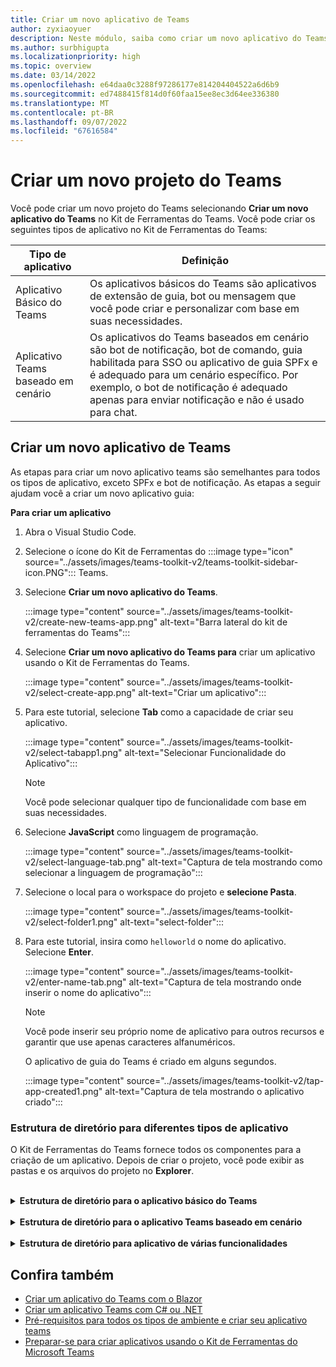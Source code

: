 ```yaml
---
title: Criar um novo aplicativo de Teams
author: zyxiaoyuer
description: Neste módulo, saiba como criar um novo aplicativo do Teams usando o Kit de Ferramentas do Teams
ms.author: surbhigupta
ms.localizationpriority: high
ms.topic: overview
ms.date: 03/14/2022
ms.openlocfilehash: e64daa0c3288f97286177e814204404522a6d6b9
ms.sourcegitcommit: ed7488415f814d0f60faa15ee8ec3d64ee336380
ms.translationtype: MT
ms.contentlocale: pt-BR
ms.lasthandoff: 09/07/2022
ms.locfileid: "67616584"
---
```

# <a name="create-a-new-teams-project"></a>Criar um novo projeto do Teams

Você pode criar um novo projeto do Teams selecionando **Criar um novo aplicativo do Teams** no Kit de Ferramentas do Teams. Você pode criar os seguintes tipos de aplicativo no Kit de Ferramentas do Teams:

| Tipo de aplicativo | Definição |
| --- | --- |
| Aplicativo Básico do Teams | Os aplicativos básicos do Teams são aplicativos de extensão de guia, bot ou mensagem que você pode criar e personalizar com base em suas necessidades. |
| Aplicativo Teams baseado em cenário | Os aplicativos do Teams baseados em cenário são bot de notificação, bot de comando, guia habilitada para SSO ou aplicativo de guia SPFx e é adequado para um cenário específico. Por exemplo, o bot de notificação é adequado apenas para enviar notificação e não é usado para chat. |

## <a name="create-a-new-teams-app"></a>Criar um novo aplicativo de Teams

As etapas para criar um novo aplicativo teams são semelhantes para todos os tipos de aplicativo, exceto SPFx e bot de notificação. As etapas a seguir ajudam você a criar um novo aplicativo guia:

**Para criar um aplicativo**

1. Abra o Visual Studio Code.
1. Selecione o ícone do Kit de Ferramentas do :::image type="icon" source="../assets/images/teams-toolkit-v2/teams-toolkit-sidebar-icon.PNG"::: Teams.
1. Selecione **Criar um novo aplicativo do Teams**.

   :::image type="content" source="../assets/images/teams-toolkit-v2/create-new-teams-app.png" alt-text="Barra lateral do kit de ferramentas do Teams":::

1. Selecione **Criar um novo aplicativo do Teams para** criar um aplicativo usando o Kit de Ferramentas do Teams.

   :::image type="content" source="../assets/images/teams-toolkit-v2/select-create-app.png" alt-text="Criar um aplicativo":::

1. Para este tutorial, selecione **Tab** como a capacidade de criar seu aplicativo.

   :::image type="content" source="../assets/images/teams-toolkit-v2/select-tabapp1.png" alt-text="Selecionar Funcionalidade do Aplicativo":::

   > [!NOTE]
   > Você pode selecionar qualquer tipo de funcionalidade com base em suas necessidades.

1. Selecione **JavaScript** como linguagem de programação.

    :::image type="content" source="../assets/images/teams-toolkit-v2/select-language-tab.png" alt-text="Captura de tela mostrando como selecionar a linguagem de programação":::

1. Selecione o local para o workspace do projeto e **selecione Pasta**.

    :::image type="content" source="../assets/images/teams-toolkit-v2/select-folder1.png" alt-text="select-folder":::

1. Para este tutorial, insira como `helloworld` o nome do aplicativo. Selecione **Enter**.

   :::image type="content" source="../assets/images/teams-toolkit-v2/enter-name-tab.png" alt-text="Captura de tela mostrando onde inserir o nome do aplicativo":::

   > [!NOTE]
   > Você pode inserir seu próprio nome de aplicativo para outros recursos e garantir que use apenas caracteres alfanuméricos.

   O aplicativo de guia do Teams é criado em alguns segundos.

    :::image type="content" source="../assets/images/teams-toolkit-v2/tap-app-created1.png" alt-text="Captura de tela mostrando o aplicativo criado":::

### <a name="directory-structure-for-different-app-types"></a>Estrutura de diretório para diferentes tipos de aplicativo

O Kit de Ferramentas do Teams fornece todos os componentes para a criação de um aplicativo. Depois de criar o projeto, você pode exibir as pastas e os arquivos do projeto no **Explorer**.

<br>
<details>
<summary><b>Estrutura de diretório para o aplicativo básico do Teams</b></summary>

Você tem três tipos diferentes de aplicativo básico do Teams e a estrutura de diretório é semelhante a todos os tipos de aplicativos. O exemplo a seguir mostra uma estrutura básica do diretório do aplicativo de guia do Teams:

| Nome da pasta | Conteúdos |
| --- | --- |
| `.fx/configs` | Arquivos de configuração que o usuário pode personalizar para o aplicativo Teams. |
| - `.fx/configs/config.<envName>.json` | Arquivo de configuração para cada ambiente. |
| - `.fx/configs/azure.parameters.<envName>.json` | Arquivo de parâmetros para provisionamento do BICEP do Azure para cada ambiente. |
| - `.fx/configs/projectSettings.json` | Configurações globais de projeto que se aplicam a todos os ambientes. |
| `tabs` | Código para a funcionalidade tab necessária em runtime, como o aviso de privacidade, os termos de uso e as guias de configuração. |
| - `tabs/src/index.jsx` | Ponto de entrada para o aplicativo de front-end, em que o componente principal do aplicativo é renderizado com `ReactDOM.render()` |
| - `tabs/src/components/App.jsx` | Código para lidar com o roteamento de URL no aplicativo. Ele chama o [Microsoft Teams JavaScript client SDK](../tabs/how-to/using-teams-client-sdk.md) para estabelecer a comunicação entre seu aplicativo e o Teams. |
| - `tabs/src/components/Tab.jsx` | Código para implementar a interface do usuário do seu aplicativo. |
| - `tabs/src/components/TabConfig.jsx` | Código para implementar a interface do usuário que configura seu aplicativo. |
| `templates/appPackage` | Arquivos de modelo de manifesto do aplicativo e os ícones do aplicativo: color.png e outline.png. |
| - `templates/appPackage/manifest.template.json` | Manifesto do aplicativo para executar o aplicativo no ambiente local ou remoto.  |
| `templates/azure` | Arquivos de modelo BICEP |

> [!NOTE]
> Se você tiver um bot ou aplicativo de extensão de mensagem, as pastas relevantes serão adicionadas à estrutura de diretório.

Para saber mais sobre a estrutura de diretórios de diferentes tipos de aplicativo básico do Teams, consulte a tabela a seguir:

| Tipo de aplicativo | Links |
| --- | --- |
| Para aplicativo guia | [Crie seu primeiro aplicativo de guia usando JavaScript](../sbs-gs-javascript.yml) |
| Para o aplicativo de bot | [Crie seu primeiro aplicativo de bot usando JavaScript](../sbs-gs-bot.yml) |
| Para o aplicativo de extensão de mensagem | [Criar seu primeiro aplicativo de extensão de mensagem usando JavaScript](../sbs-gs-msgext.yml) |

</details>
<br>
<details>
<summary><b>Estrutura de diretório para o aplicativo Teams baseado em cenário</b></summary>

Você tem quatro tipos diferentes de aplicativos do Teams baseados em cenário e a estrutura de diretórios é semelhante a todos os tipos de aplicativos. O exemplo a seguir mostra uma estrutura de diretório do aplicativo Teams do bot de notificação baseada em cenário:

A nova pasta do projeto contém o seguinte conteúdo:

| Nome da pasta | Conteúdos |
| --- | --- |
| `.fx` | Definições de nível de projeto, configuração e informações de ambiente |
| `.vscode` | Arquivos do VS Code para depuração local |
| `bot` | O código-fonte do bot |
| `templates` | Modelos para o manifesto do aplicativo Teams e os recursos correspondentes do Azure |

A implementação de notificação principal na **pasta do bot** e ela contém:

| Nome do arquivo | Conteúdos |
| --- | --- |
| `src/adaptiveCards/` | Modelos para cartão adaptável  |
| `src/internal/` | Código de inicialização gerado para a funcionalidade de notificação |
| `src/index.*s` | O ponto de entrada para manipular mensagens de bot e enviar notificações |
| `.gitignore` | Arquivo para excluir arquivos locais do projeto de bot |
| `package.json` | O arquivo de pacote npm para o projeto de bot |

> [!NOTE]
> Se você tiver um bot de comando, uma guia habilitada para SSO ou um aplicativo de guia SPFx, as pastas relevantes serão adicionadas à estrutura de diretório.

Para saber mais sobre a estrutura de diretório de diferentes tipos de aplicativos do Teams baseados em cenário, consulte a tabela a seguir:

| Tipo de aplicativo | Links |
| --- | --- |
| Para aplicativo de bot de notificação | [Enviar notificação para o Teams](../sbs-gs-notificationbot.yml) |
| Para o aplicativo de bot de comando | [Criar bot de comando](../sbs-gs-commandbot.yml) |
| Para o aplicativo de guia SPFx | [Criar um aplicativo Teams com SPFx](../sbs-gs-spfx.yml) |

</details>
<br>
<details>
<summary><b>Estrutura de diretório para aplicativo de várias funcionalidades</b></summary>

Você pode adicionar mais recursos ao aplicativo Teams existente usando a adição de recursos. Por exemplo, se você adicionar o aplicativo de bot ao aplicativo de guia existente, o Kit de Ferramentas do Teams adicionará a pasta do bot com arquivos e código relevantes.

A imagem a seguir mostra a estrutura de diretório do aplicativo guia:

   :::image type="content" source="../assets/images/teams-toolkit-v2/tabapp-directory.png" alt-text="Estrutura do diretório do aplicativo tab":::

A imagem a seguir mostra a estrutura de diretório do aplicativo guia com o recurso de bot:

   :::image type="content" source="../assets/images/teams-toolkit-v2/tab-app-with-bot-app.png" alt-text="Aplicativo tab com estrutura de diretório do aplicativo de bot":::

</details>

## <a name="see-also"></a>Confira também

* [Criar um aplicativo do Teams com o Blazor](../sbs-gs-blazorupdate.yml)
* [Criar um aplicativo Teams com C# ou .NET](../sbs-gs-csharp.yml)
* [Pré-requisitos para todos os tipos de ambiente e criar seu aplicativo teams](tools-prerequisites.md)
* [Preparar-se para criar aplicativos usando o Kit de Ferramentas do Microsoft Teams](build-environments.md)
